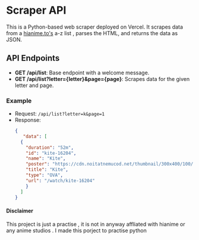 # Scraper API

This is a Python-based web scraper deployed on Vercel. It scrapes data from a [hianime.to's](https://hianime.to) a-z list ,  parses the HTML, and returns the data as JSON.

## API Endpoints

- **GET /api/list**: Base endpoint with a welcome message.
- **GET /api/list?letter={letter}&page={page}**: Scrapes data for the given letter and page.

### Example
- Request: `/api/list?letter=k&page=1`
- Response:
  ```json
  {
     "data": [
    {
      "duration": "52m",
      "id": "kite-16204",
      "name": "Kite",
      "poster": "https://cdn.noitatnemucod.net/thumbnail/300x400/100/746d993e054e200c4e3148dd90df225c.jpg",
      "title": "Kite",
      "type": "OVA",
      "url": "/watch/kite-16204"
      }
    ]
  }
#### Disclaimer 

This project is just a practise , it is not in anyway affliated with hianime or any anime studios . I made this porject to practise python

